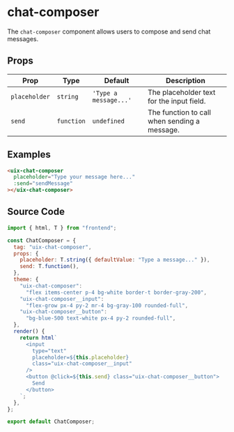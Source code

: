 # chat-composer

The `chat-composer` component allows users to compose and send chat messages.

## Props

| Prop          | Type       | Default             | Description                                 |
|---------------|------------|---------------------|---------------------------------------------|
| `placeholder` | `string`   | `'Type a message...'` | The placeholder text for the input field. |
| `send`        | `function` | `undefined`         | The function to call when sending a message.|

## Examples

```html
<uix-chat-composer
  placeholder="Type your message here..."
  :send="sendMessage"
></uix-chat-composer>
```

## Source Code

```js
import { html, T } from "frontend";

const ChatComposer = {
  tag: "uix-chat-composer",
  props: {
    placeholder: T.string({ defaultValue: "Type a message..." }),
    send: T.function(),
  },
  theme: {
    "uix-chat-composer":
      "flex items-center p-4 bg-white border-t border-gray-200",
    "uix-chat-composer__input":
      "flex-grow px-4 py-2 mr-4 bg-gray-100 rounded-full",
    "uix-chat-composer__button":
      "bg-blue-500 text-white px-4 py-2 rounded-full",
  },
  render() {
    return html`
      <input
        type="text"
        placeholder=${this.placeholder}
        class="uix-chat-composer__input"
      />
      <button @click=${this.send} class="uix-chat-composer__button">
        Send
      </button>
    `;
  },
};

export default ChatComposer;
```